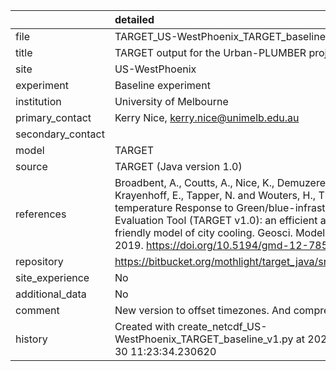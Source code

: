 |                   | detailed                                                                                                                                                                                                                                                                                                        |
|:------------------|:----------------------------------------------------------------------------------------------------------------------------------------------------------------------------------------------------------------------------------------------------------------------------------------------------------------|
| file              | TARGET_US-WestPhoenix_TARGET_baseline_v1c.nc                                                                                                                                                                                                                                                                    |
| title             | TARGET output for the Urban-PLUMBER project                                                                                                                                                                                                                                                                     |
| site              | US-WestPhoenix                                                                                                                                                                                                                                                                                                  |
| experiment        | Baseline experiment                                                                                                                                                                                                                                                                                             |
| institution       | University of Melbourne                                                                                                                                                                                                                                                                                         |
| primary_contact   | Kerry Nice, kerry.nice@unimelb.edu.au                                                                                                                                                                                                                                                                           |
| secondary_contact |                                                                                                                                                                                                                                                                                                                 |
| model             | TARGET                                                                                                                                                                                                                                                                                                          |
| source            | TARGET (Java version 1.0)                                                                                                                                                                                                                                                                                       |
| references        | Broadbent, A., Coutts, A., Nice, K., Demuzere, M., Krayenhoff, E., Tapper, N. and Wouters, H., The Air-temperature Response to Green/blue-infrastructure Evaluation Tool (TARGET v1.0): an efficient and user-friendly model of city cooling. Geosci. Model Dev., 2019. https://doi.org/10.5194/gmd-12-785-2019 |
| repository        | https://bitbucket.org/mothlight/target_java/src/master/                                                                                                                                                                                                                                                         |
| site_experience   | No                                                                                                                                                                                                                                                                                                              |
| additional_data   | No                                                                                                                                                                                                                                                                                                              |
| comment           | New version to offset timezones. And compressed                                                                                                                                                                                                                                                                 |
| history           | Created with create_netcdf_US-WestPhoenix_TARGET_baseline_v1.py at 2021-06-30 11:23:34.230620                                                                                                                                                                                                                   |
